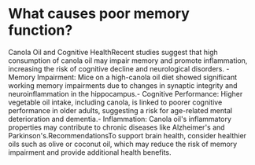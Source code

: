 # What causes poor memory function?

Canola Oil and Cognitive HealthRecent studies suggest that high consumption of canola oil may impair memory and promote inflammation, increasing the risk of cognitive decline and neurological disorders. - Memory Impairment: Mice on a high-canola oil diet showed significant working memory impairments due to changes in synaptic integrity and neuroinflammation in the hippocampus.- Cognitive Performance: Higher vegetable oil intake, including canola, is linked to poorer cognitive performance in older adults, suggesting a risk for age-related mental deterioration and dementia.- Inflammation: Canola oil's inflammatory properties may contribute to chronic diseases like Alzheimer's and Parkinson's.RecommendationsTo support brain health, consider healthier oils such as olive or coconut oil, which may reduce the risk of memory impairment and provide additional health benefits.